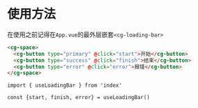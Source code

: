 # 使用方法

在使用之前记得在`App.vue`的最外层嵌套`<cg-loading-bar>`

```html
<cg-space>
  <cg-button type="primary" @click="start">开始</cg-button>
  <cg-button type="success" @click="finish">结束</cg-button>
  <cg-button type="error" @click="error">报错</cg-button>
</cg-space>
```

```js-setup
import { useLoadingBar } from 'index'

const {start, finish, error} = useLoadingBar()
```
